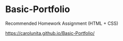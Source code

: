 # Basic-Portfolio

  Recommended Homework Assignment (HTML + CSS)
  
  https://carolunita.github.io/Basic-Portfolio/
